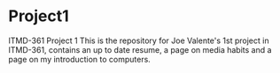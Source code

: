 # Project1
ITMD-361 Project 1
This is the repository for Joe Valente's 1st project in ITMD-361, contains an up to date resume, a page on media habits and a page on my introduction to computers.
